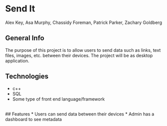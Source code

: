 # Send It
Alex Key, Asa Murphy, Chassidy Foreman, Patrick Parker, Zachary Goldberg
<br />
## General Info
The purpose of this project is to allow users to send data such as links, text files, images, etc. between their devices. The project will be as desktop application.
<br />
## Technologies
* c++
* SQL
* Some type of front end language/framework
<br />
## Features
* Users can send data between their devices
* Admin has a dashboard to see metadata
<br />
